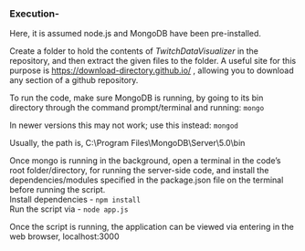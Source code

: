 ### Execution-
Here, it is assumed node.js and MongoDB have been pre-installed.
  
Create a folder to hold the contents of *TwitchDataVisualizer* in the repository, and then extract the given files to the folder. A useful site for this purpose is https://download-directory.github.io/ , allowing you to download any section of a github repository.
  
To run the code, make sure MongoDB is running, by going to its bin directory through the command prompt/terminal and running:   ```mongo```
  
In newer versions this may not work; use this instead:   ```mongod```
  
Usually, the path is, C:\Program Files\MongoDB\Server\5.0\bin

Once mongo is running in the background, open a terminal in the code’s root folder/directory, for running the server-side code, and install the dependencies/modules specified in the package.json file on the terminal before running the script.   
Install dependencies -   ``` npm install  ```  
Run the script via -   ``` node app.js  ```  

Once the script is running, the application can be viewed via entering in the web browser,   localhost:3000
